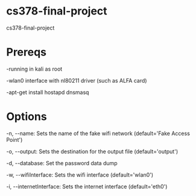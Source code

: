 # cs378-final-project
cs378-final-project

# Prereqs

-running in kali as root

-wlan0 interface with nl80211 driver (such as ALFA card)

-apt-get install hostapd dnsmasq


# Options
-n, --name: Sets the name of the fake wifi network (default='Fake Access Point')

-o, --output: Sets the destination for the output file (default='output')

-d, --database: Set the password data dump

-w, --wifiInterface: Sets the wifi interface (default='wlan0')

-i, --internetInterface: Sets the internet interface (default='eth0')

